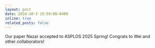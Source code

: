 ```yaml
---
layout: post
date: 2024-10-3 15:59:00-0400
inline: true
related_posts: false
---
```


Our paper Nazar accepted to ASPLOS 2025 Spring! Congrats to Wei and other collaborators!
